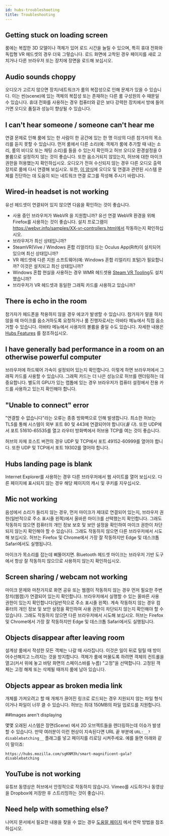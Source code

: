 ```yaml
---
id: hubs-troubleshooting
title: Troubleshooting
---
```


## Getting stuck on loading screen 

룸에는 복잡한 3D 모델이나 객체가 있어 로드 시간을 늘릴 수 있으며, 특히 휴대 전화와 독립형 VR 헤드셋의 경우 더욱 그렇습니다. 로드 화면에 고착된 경우 페이지를 새로 고치거나 다른 브라우저 또는 장치에 장면을 로드해 보십시오.

## Audio sounds choppy

오디오가 고르지 않으면 장치/네트워크가 룸의 복잡성으로 인해 문제가 있을 수 있습니다. 이는 씬(scene)에 있는 객체의 복잡성 또는 존재하는 다른 룸 구성원의 수 때문일 수 있습니다. 휴대 전화를 사용하는 경우 컴퓨터와 같은 보다 강력한 장치에서 방에 들어가면 오디오 품질과 성능이 향상될 수 있습니다.

## I can't hear someone / someone can't hear me

연결 문제로 인해 룸에 있는 한 사람이 한 공간에 있는 한 명 이상의 다른 참가자의 목소리를 듣지 못할 수 있습니다. 먼저 룸에서 다른 소리(예: 객체가 룸에 추가할 때 내는 소리, 룸의 비디오 또는 채팅 소리)를 들을 수 있는지 확인하고 허브 오디오 환경설정을 0 볼륨으로 설정하지 않는 것이 좋습니다. 또한 음소거되지 않았는지, 허브에 대한 마이크 권한을 허용했는지 확인하십시오. 오디오가 전혀 수신되지 않는 경우 다른 오디오 출력 장치로 룸에 다시 연결해 보십시오. 또한, [이 양식](https://forms.gle/o6tV9R2ujgDY7gpc8)에 오디오 및 연결과 관련된 시스템 문제를 진단하는 데 도움이 되는 네트워크 연결 로그를 작성해 주시기 바랍니다.

## Wired-in headset is not working

유선 헤드셋이 연결되어 있지 않으면 다음을 확인하는 것이 좋습니다.

* 사용 중인 브라우저가 WebVR 을 지원합니까? 유선 연결 WebVR 환경을 위해 Firefox를 사용하는 것이 좋습니다. 설치 프로그램이 https://webvr.info/samples/XX-vr-controllers.html에서 작동하는지 확인하십시오.
* 브라우저가 최신 상태입니까?
* SteamVR(Vive / Windows 혼합 리얼리티) 또는 Oculus App(Rift)이 설치되어 있으며 최신 상태입니까?
* VR 헤드셋에 다른 지원 소프트웨어(예: Windows 혼합 리얼리티 포털)가 필요합니까? 이것은 설치되고 최신 상태입니까?
* Windows 혼합 현실을 사용하는 경우 WMR 헤드셋용 [Steam VR Tooling](https://store.steampowered.com/app/719950/Windows_Mixed_Reality_for_SteamVR/)도 설치했습니까?
* 브라우저가 VR 헤드셋과 동일한 그래픽 카드를 사용하고 있습니까?

## There is echo in the room

참가자가 헤드폰을 착용하지 않을 경우 에코가 발생할 수 있습니다. 참가자가 말을 하지 않을 때 마이크를 음소거하도록 요청하거나 룸 진행자로서는 아바타 메뉴에서 직접 음소거할 수 있습니다. 아바타 메뉴에서 사용자의 볼륨을 줄일 수도 있습니다. 자세한 내용은 [Hubs Features](.hubs-features.html) 를 참조하십시오.

## I have generally bad performance in a room on an otherwise powerful computer

브라우저에 하드웨어 가속이 설정되어 있는지 확인합니다. 이렇게 하면 브라우저에서 그래픽 카드를 사용할 수 있습니다. 그래픽 카드는 더 나은 성능으로 허브를 렌더링하는 데 중요합니다. 별도의 GPU가 있는 랩톱에 있는 경우 브라우저가 컴퓨터 설정에서 전용 카드를 사용하고 있는지 확인해야 합니다.

## "Unable to connect" error

"연결할 수 없습니다"라는 오류는 종종 방화벽으로 인해 발생합니다. 최소한 허브는 TLS를 통해 시스템이 외부 포트 80 및 443에 연결되어야 합니다(*둘 다*). 또한 UDP에서 포트 51610-65535를 열고 라우터 방화벽에서 허브용 TCP를 여는 것이 좋습니다.

허브의 자체 호스트 버전의 경우 UDP 및 TCP에서 포트 49152-60999를 열어야 합니다. 또한 UDP 및 TCP에서 포트 19302를 열어야 합니다.

## Hubs landing page is blank

Internet Explorer를 사용하는 경우 다른 브라우저에서 웹 사이트를 열어 보십시오. 다른 페이지에 표시되지 않는 경우 해당 페이지의 캐시 및 쿠키를 지우십시오.

## Mic not working 

음성에서 소리가 들리지 않는 경우, 먼저 마이크가 제대로 연결되어 있는지, 브라우저 권한(일반적으로 주소 표시줄 왼쪽)에서 올바른 마이크를 선택했는지 확인합니다. 그래도 작동하지 않으면 컴퓨터의 개인 정보 보호 및 보안 설정을 확인하여 마이크 권한이 차단되지 않는지 확인해야 할 수 있습니다. 그래도 작동하지 않으면 다른 브라우저에서 시도해 보십시오. 허브는 Firefox 및 Chrome에서 가장 잘 작동하지만 Edge 및 데스크톱 Safari에서도 실행됩니다.

마이크가 목소리를 잡는데 삐뚤어지면. Bluetooth 헤드셋 마이크는 브라우저 기반 도구에서 항상 잘 작동하지 않으므로 사용하지 않는지 확인하십시오.

## Screen sharing / webcam not working

마이크 문제와 마찬가지로 화면 공유 또는 웹캠이 작동하지 않는 경우 먼저 필요한 주변 장치(웹캠)가 연결되어 있는지 확인합니다. 브라우저에서 실행할 수 있는 올바른 사용 권한이 있는지 확인합니다(일반적으로 주소 표시줄 왼쪽). 계속 작동하지 않는 경우 컴퓨터의 개인 정보 및 보안 설정을 확인하여 사용 권한이 차단되지 않는지 확인해야 할 수 있습니다. 그래도 작동하지 않으면 다른 브라우저에서 시도해 보십시오. 허브는 Firefox 및 Chrome에서 가장 잘 작동하지만 Edge 및 데스크톱 Safari에서도 실행됩니다.

## Objects disappear after leaving room

설계상 룸에서 작성한 모든 객체는 나갈 때 사라집니다. 이것은 일이 뒤로 밀릴 때 방이 어수선해지고 느려지는 것을 방지합니다. 객체가 룸에 머물도록 하려면 객체의 컨트롤을 열고(커서 위에 놓고 바탕 화면의 스페이스바를 누름) "고정"을 선택합니다. 고정된 객체는 고정 해제 또는 삭제될 때까지 룸에 남아 있습니다.

## Objects appear as broken media link

개체를 가져오려고 할 때 개체가 끊어진 링크로 로드되는 경우 지원되지 않는 파일 형식이거나 파일이 너무 클 수 있습니다. 허브는 최대 150MB의 파일 업로드를 지원합니다.

##Images aren't displaying 

몇몇 오래된 시스템은 장면(Scene) 에서 2D 오브젝트들을 렌더링하는데 이슈가 발생할 수 있습니다.
만약 여러분이 이런 현상이 지속된다면 URL 끝 부분에 `URL:__?disablebatching__` 플래그를 넣고 페이지를 리로딩 시켜주세요.
예를 들면 아래와 같이 말이죠:

    https://hubs.mozilla.com/sgKNM3h/smart-magnificent-gala?disablebatching

## YouTube is not working

유튜브 동영상은 허브에서 안정적으로 작동하지 않습니다. Vimeo를 시도하거나 동영상을 Dropbox에 저장한 후 스트리밍하는 것이 좋습니다.

## Need help with something else?

나머지 문서에서 필요한 내용을 찾을 수 없는 경우 [도움말 페이지](.help.html) 에서 연락 방법을 참조하십시오.
